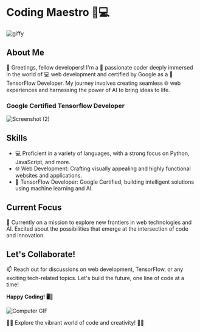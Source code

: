 # Coding Maestro 🚀💻

![giffy](https://media1.giphy.com/media/v1.Y2lkPTc5MGI3NjExdnMwZjYxdTF5bTd6anRqNGRjemFzOWRncTNmZG5oaHRzdmdrMmpvNCZlcD12MV9pbnRlcm5hbF9naWZfYnlfaWQmY3Q9Zw/PZrjGkr334fXa/giphy.gif)

## About Me

👋 Greetings, fellow developers! I'm a 🎨 passionate coder deeply immersed in the world of 💻 web development and certified by Google as a 🤖 TensorFlow Developer. My journey involves creating seamless 🌐 web experiences and harnessing the power of AI to bring ideas to life.

### Google Certified Tensorflow Developer
![Screenshot (2)](https://github.com/sherwin-roger0/sherwin-roger0/assets/50732268/d47d44bd-5eda-47f6-8880-007b36241ab6)

## Skills
- 💻 Proficient in a variety of languages, with a strong focus on Python, JavaScript, and more.
- 🌐 Web Development: Crafting visually appealing and highly functional websites and applications.
- 🤖 TensorFlow Developer: Google Certified, building intelligent solutions using machine learning and AI.

## Current Focus
🚀 Currently on a mission to explore new frontiers in web technologies and AI. Excited about the possibilities that emerge at the intersection of code and innovation.

## Let's Collaborate!
📫 Reach out for discussions on web development, TensorFlow, or any exciting tech-related topics. Let's build the future, one line of code at a time!

**Happy Coding! 🖥️🌟**

![Computer GIF](https://media0.giphy.com/media/gi84IkFRzwube/giphy.gif?cid=ecf05e47eidnvknxx1urxlyk6e49pv166yh6lwf8fumikgw3&ep=v1_gifs_related&rid=giphy.gif&ct=g)

🎨✨ Explore the vibrant world of code and creativity! 🚀🌟
